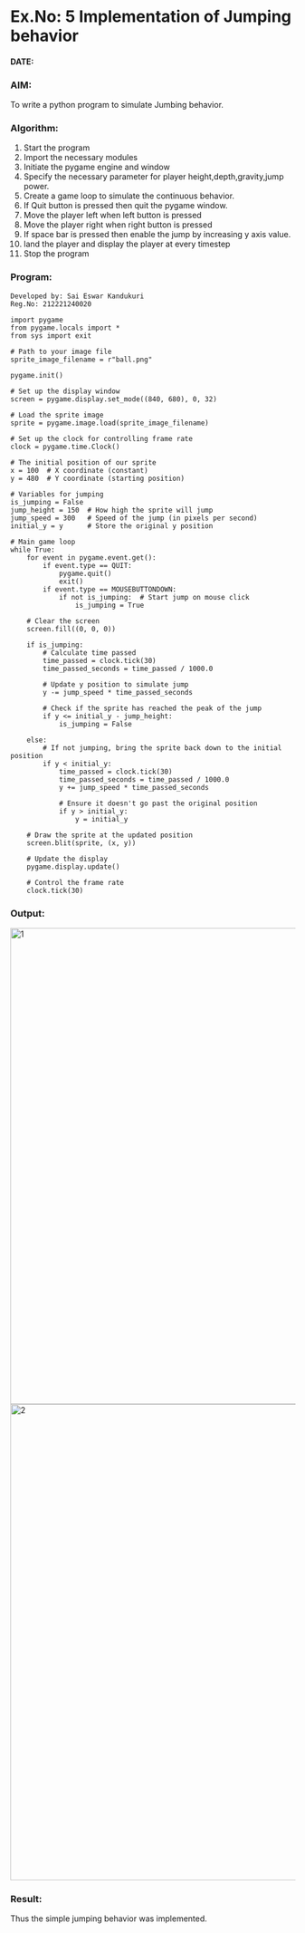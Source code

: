 # Ex.No: 5  Implementation of Jumping behavior 
#### DATE:                                                                            
### AIM: 
To write a python program to simulate Jumbing behavior. 
### Algorithm:
1. Start the program
2. Import the necessary modules
3. Initiate the pygame engine and window
4. Specify the necessary parameter for player height,depth,gravity,jump power. 
5. Create a game loop to simulate the continuous behavior.
6. If Quit button is pressed then quit the pygame window.
7. Move the player left when left button is pressed
8. Move the player right when right button is pressed
9. If space bar is pressed then enable the jump by increasing y axis value.
10. land the player and display the player at every timestep
11.  Stop the program
### Program:
```
Developed by: Sai Eswar Kandukuri
Reg.No: 212221240020
```
```
import pygame
from pygame.locals import *
from sys import exit

# Path to your image file
sprite_image_filename = r"ball.png"

pygame.init()

# Set up the display window
screen = pygame.display.set_mode((840, 680), 0, 32)

# Load the sprite image
sprite = pygame.image.load(sprite_image_filename)

# Set up the clock for controlling frame rate
clock = pygame.time.Clock()

# The initial position of our sprite
x = 100  # X coordinate (constant)
y = 480  # Y coordinate (starting position)

# Variables for jumping
is_jumping = False
jump_height = 150  # How high the sprite will jump
jump_speed = 300   # Speed of the jump (in pixels per second)
initial_y = y      # Store the original y position

# Main game loop
while True:
    for event in pygame.event.get():
        if event.type == QUIT:
            pygame.quit()
            exit()
        if event.type == MOUSEBUTTONDOWN:
            if not is_jumping:  # Start jump on mouse click
                is_jumping = True

    # Clear the screen
    screen.fill((0, 0, 0))

    if is_jumping:
        # Calculate time passed
        time_passed = clock.tick(30)
        time_passed_seconds = time_passed / 1000.0
        
        # Update y position to simulate jump
        y -= jump_speed * time_passed_seconds
        
        # Check if the sprite has reached the peak of the jump
        if y <= initial_y - jump_height:
            is_jumping = False
    
    else:
        # If not jumping, bring the sprite back down to the initial position
        if y < initial_y:
            time_passed = clock.tick(30)
            time_passed_seconds = time_passed / 1000.0
            y += jump_speed * time_passed_seconds
            
            # Ensure it doesn't go past the original position
            if y > initial_y:
                y = initial_y

    # Draw the sprite at the updated position
    screen.blit(sprite, (x, y))
    
    # Update the display
    pygame.display.update()

    # Control the frame rate
    clock.tick(30)
```


### Output:
<img width="841" alt="1" src="https://github.com/user-attachments/assets/3844e758-6f7d-4050-8711-716aeb19e670">
<img width="841" alt="2" src="https://github.com/user-attachments/assets/8871d544-3c97-4333-a752-74aa6e756389">

### Result:
Thus the simple jumping behavior  was implemented.
